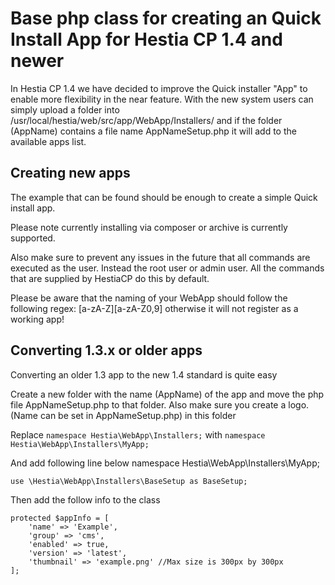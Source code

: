 # Base php class for creating an Quick Install App for Hestia CP 1.4 and newer

In Hestia CP 1.4 we have decided to improve the Quick installer "App" to enable more flexibility in the near feature. 
With the new system users can simply upload a folder into /usr/local/hestia/web/src/app/WebApp/Installers/ and if the folder (AppName) contains a file name AppNameSetup.php it will add to the available apps list. 

## Creating new apps

The example that can be found should be enough to create a simple Quick install app. 

Please note currently installing via composer or archive is currently supported. 

Also make sure to prevent any issues in the future that all commands are executed as the user. Instead the root user or admin user. All the commands that are supplied by HestiaCP do this by default.

Please be aware that the naming of your WebApp should follow the following regex: [a-zA-Z][a-zA-Z0,9] otherwise it will not register as a working app!

## Converting 1.3.x or older apps

Converting an older 1.3 app to the new 1.4 standard is quite easy

Create a new folder with the name (AppName) of the app and move the php file AppNameSetup.php to that folder. Also make sure you create a logo. (Name can be set in AppNameSetup.php) in this folder 

Replace ```namespace Hestia\WebApp\Installers;``` with ```namespace Hestia\WebApp\Installers\MyApp;```

And add following line below namespace Hestia\WebApp\Installers\MyApp;

```use \Hestia\WebApp\Installers\BaseSetup as BaseSetup;```

Then add the follow info to the class 

    protected $appInfo = [ 
        'name' => 'Example',
        'group' => 'cms',
        'enabled' => true,
        'version' => 'latest',
        'thumbnail' => 'example.png' //Max size is 300px by 300px 
    ];
